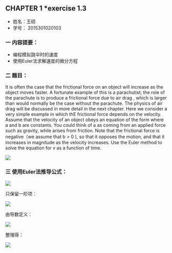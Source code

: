   
## CHAPTER 1 *exercise 1.3
* 姓名：王硕  
* 学号： 2015301020103

### 一 内容提要：    

* 编程模拟跳伞时的速度    
* 使用Euler法求解速度的微分方程    

### 二 题目：
   It is often the case that the frictional force on an object will increase as the object moves faster. A fortunate example of this is a parachutist; the role of the parachute is to produce a frictional force due to air drag , which is larger than would normally be the case without the parachute. The physics of air drag will be discussed in more detail in the next chapter. Here we consider a very simple example in which thE frictional force depends on the velocity. Assume that the velocity of an object obeys an equation of the form where a and b are 	constants. You could think of a as coming from an applied force such as gravity, while arises from friction.   Note that the frictional force is negative（we assume that b > 0 ), so that it opposes the motion, and that it increases in magnitude as the velocity increases. Use the Euler method to solve the equation for v as a function of time.       
   
<img src="http://latex.codecogs.com/gif.latex?\frac{\mathrm{d}v}{\mathrm{d}t}=a-bv">
    

### 三 使用Euler法推导公式：   

<img src="http://latex.codecogs.com/gif.latex?v(\Delta&t)\=v(0)+\frac{\mathrm{d}v}{\mathrm{d}t}\Delta&t+\frac{1}{2}\frac{\mathrm{d}v^2}{\mathrm{d}^2x}(\Delta&t)^2+...">     
   
只保留一阶项：

<img src="http://latex.codecogs.com/gif.latex?v(\Delta t)\approx v(0)+\frac{\mathrm{d}v}{\mathrm{d}t}\Delta t">
    
由导数定义：

<img src="http://latex.codecogs.com/gif.latex?\frac{\mathrm{d} v}{\mathrm{d} t}\equiv \lim_{\Delta t\rightarrow 0}\frac{v(t+\Delta t)-v(t)}{\Delta t}\approx \frac{v(t+\Delta t)-v(t)}{\Delta t}}">  
   
整理得：

<img src="http://latex.codecogs.com/gif.latex?v(t+\Deltat)\approxv(t)+\frac{\mathrm{d}v}{\mathrm{d}t}\Deltat">


